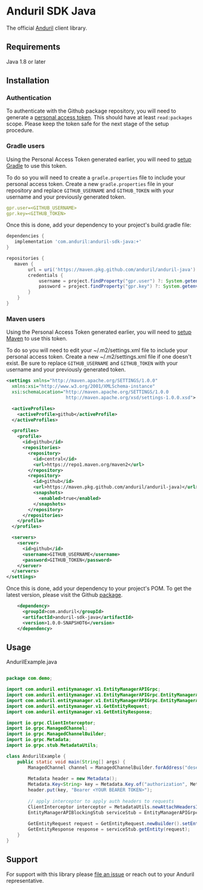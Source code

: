 # Anduril SDK Java

The official [Anduril](https://www.anduril.com/) client library.

## Requirements

Java 1.8 or later

## Installation

### Authentication

To authenticate with the Github package repository, you will need to generate a [personal access token](https://docs.github.com/en/authentication/keeping-your-account-and-data-secure/managing-your-personal-access-tokens#creating-a-personal-access-token-classic). This should have at least `read:packages` scope. Please keep the token safe for the next stage of the setup procedure.

### Gradle users

Using the Personal Access Token generated earlier, you will need to [setup Gradle](https://docs.github.com/en/packages/working-with-a-github-packages-registry/working-with-the-gradle-registry) to use this token. 

To do so you will need to create a `gradle.properties` file to include your personal access token. Create a new `gradle.properties` file in your repository and replace `GITHUB_USERNAME` and `GITHUB_TOKEN` with your username and your previously generated token.

```yaml
gpr.user=<GITHUB_USERNAME>
gpr.key=<GITHUB_TOKEN>
```

Once this is done, add your dependency to your project's build.gradle file:

```gradle
dependencies {
   implementation 'com.anduril:anduril-sdk-java:+'
}

repositories {
   maven {
        url = uri('https://maven.pkg.github.com/anduril/anduril-java')
        credentials {
            username = project.findProperty("gpr.user") ?: System.getenv("GITHUB_USERNAME")
            password = project.findProperty("gpr.key") ?: System.getenv("GITHUB_TOKEN")
        }
    }
}
```

### Maven users

Using the Personal Access Token generated earlier, you will need to [setup Maven](https://docs.github.com/en/packages/working-with-a-github-packages-registry/working-with-the-apache-maven-registry#authenticating-with-a-personal-access-token) to use this token. 

To do so you will need to edit your ~/.m2/settings.xml file to include your personal access token. Create a new ~/.m2/settings.xml file if one doesn't exist. Be sure to replace `GITHUB_USERNAME` and `GITHUB_TOKEN` with your username and your previously generated token.

```xml
<settings xmlns="http://maven.apache.org/SETTINGS/1.0.0"
  xmlns:xsi="http://www.w3.org/2001/XMLSchema-instance"
  xsi:schemaLocation="http://maven.apache.org/SETTINGS/1.0.0
                      http://maven.apache.org/xsd/settings-1.0.0.xsd">

  <activeProfiles>
    <activeProfile>github</activeProfile>
  </activeProfiles>

  <profiles>
    <profile>
      <id>github</id>
      <repositories>
        <repository>
          <id>central</id>
          <url>https://repo1.maven.org/maven2</url>
        </repository>
        <repository>
          <id>github</id>
          <url>https://maven.pkg.github.com/anduril/anduril-java)</url>
          <snapshots>
            <enabled>true</enabled>
          </snapshots>
        </repository>
      </repositories>
    </profile>
  </profiles>

  <servers>
    <server>
      <id>github</id>
      <username>GITHUB_USERNAME</username>
      <password>GITHUB_TOKEN</password>
    </server>
  </servers>
</settings>
```

Once this is done, add your dependency to your project's POM. To get the latest version, please visit the Github [package](https://github.com/anduril/anduril-java/packages/2221565).

```xml
    <dependency>
      <groupId>com.anduril</groupId>
      <artifactId>anduril-sdk-java</artifactId>
      <version>1.0.0-SNAPSHOT6</version>
    </dependency>
```

## Usage

AndurilExample.java

```java

package com.demo;

import com.anduril.entitymanager.v1.EntityManagerAPIGrpc;
import com.anduril.entitymanager.v1.EntityManagerAPIGrpc.EntityManagerAPIBlockingStub;
import com.anduril.entitymanager.v1.EntityManagerAPIGrpc.EntityManagerAPIStub;
import com.anduril.entitymanager.v1.GetEntityRequest;
import com.anduril.entitymanager.v1.GetEntityResponse;

import io.grpc.ClientInterceptor;
import io.grpc.ManagedChannel;
import io.grpc.ManagedChannelBuilder;
import io.grpc.Metadata;
import io.grpc.stub.MetadataUtils;

class AndurilExample {
    public static void main(String[] args) {
        ManagedChannel channel = ManagedChannelBuilder.forAddress("desert-guardian.anduril.com", 443).useTransportSecurity().build();
    
        Metadata header = new Metadata();
        Metadata.Key<String> key = Metadata.Key.of("authorization", Metadata.ASCII_STRING_MARSHALLER);
        header.put(key, "Bearer <YOUR BEARER TOKEN>");
    
        // apply interceptor to apply auth headers to requests
        ClientInterceptor interceptor = MetadataUtils.newAttachHeadersInterceptor(header);
        EntityManagerAPIBlockingStub serviceStub = EntityManagerAPIGrpc.newBlockingStub(channel).withInterceptors(interceptor);
    
        GetEntityRequest request = GetEntityRequest.newBuilder().setEntityId(entityId).build();
        GetEntityResponse response = serviceStub.getEntity(request);
    }
}
```

## Support

For support with this library please [file an issue](https://github.com/anduril/anduril-java/issues/new) or reach out to your Anduril representative. 


